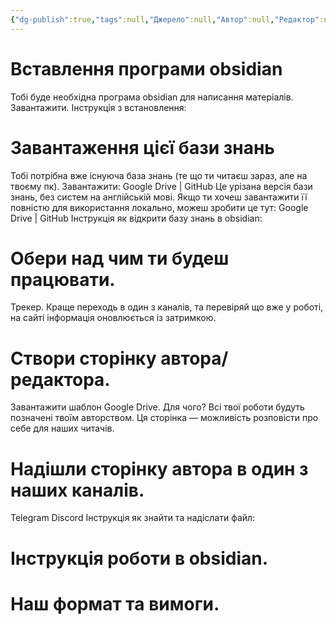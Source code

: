 ```yaml
---
{"dg-publish":true,"tags":null,"Джерело":null,"Автор":null,"Редактор":null,"permalink":"/gajd-yak-pidgotuvati-material/","dgPassFrontmatter":true}
---
```


# Вставлення програми obsidian
Тобі буде необхідна програма obsidian для написання матеріалів. Завантажити.
Інструкція з встановлення:

# Завантаження цієї бази знань
Тобі потрібна вже існуюча база знань (те що ти читаєш зараз, але на твоєму пк). Завантажити: Google Drive | GitHub
Це урізана версія бази знань, без систем на англійській мові. Якщо ти хочеш завантажити її повністю для використання локально, можеш зробити це тут: Google Drive | GitHub
Інструкція як відкрити базу знань в obsidian:

#  Обери над чим ти будеш працювати.
Трекер. Краще переходь в один з каналів, та перевіряй що вже у роботі, на сайті інформація оновлюється із затримкою.

#  Створи сторінку автора/редактора. 
Завантажити шаблон Google Drive.
Для чого? 
Всі твої роботи будуть позначені твоїм авторством. Ця сторінка — можливість розповісти про себе для наших читачів.

#  Надішли сторінку автора в один з наших каналів. 
Telegram Discord
Інструкція як знайти та надіслати файл:

#  Інструкція роботи в obsidian.

#  Наш формат та вимоги.